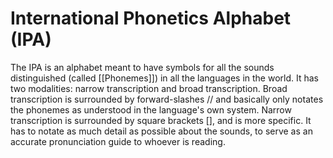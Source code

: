 # International Phonetics Alphabet (IPA)

The IPA is an alphabet meant to have symbols for all the sounds distinguished (called [[Phonemes]]) in all the languages in the world. It has two modalities: narrow transcription and broad transcription. Broad transcription is surrounded by forward-slashes // and basically only notates the phonemes as understood in the language's own system. Narrow transcription is surrounded by square brackets \[\], and is more specific. It has to notate as much detail as possible about the sounds, to serve as an accurate pronunciation guide to whoever is reading.